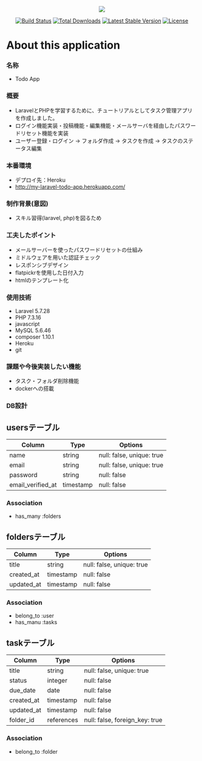 <p align="center"><img src="https://laravel.com/assets/img/components/logo-laravel.svg"></p>

<p align="center">
<a href="https://travis-ci.org/laravel/framework"><img src="https://travis-ci.org/laravel/framework.svg" alt="Build Status"></a>
<a href="https://packagist.org/packages/laravel/framework"><img src="https://poser.pugx.org/laravel/framework/d/total.svg" alt="Total Downloads"></a>
<a href="https://packagist.org/packages/laravel/framework"><img src="https://poser.pugx.org/laravel/framework/v/stable.svg" alt="Latest Stable Version"></a>
<a href="https://packagist.org/packages/laravel/framework"><img src="https://poser.pugx.org/laravel/framework/license.svg" alt="License"></a>
</p>


# About this application
### 名称
- Todo App

### 概要
- LaravelとPHPを学習するために、チュートリアルとしてタスク管理アプリを作成しました。
- ログイン機能実装・投稿機能・編集機能・メールサーバを経由したパスワードリセット機能を実装
- ユーザー登録・ログイン → フォルダ作成 → タスクを作成 → タスクのステータス編集

### 本番環境
- デプロイ先：Heroku
- http://my-laravel-todo-app.herokuapp.com/

### 制作背景(意図)
- スキル習得(laravel, php)を図るため

### 工夫したポイント
- メールサーバーを使ったパスワードリセットの仕組み
- ミドルウェアを用いた認証チェック
- レスポンシブデザイン
- flatpickrを使用した日付入力
- htmlのテンプレート化


### 使用技術
- Laravel 5.7.28
- PHP 7.3.16
- javascript
- MySQL 5.6.46
- composer 1.10.1
- Heroku
- git

### 課題や今後実装したい機能
- タスク・フォルダ削除機能
- dockerへの搭載

### DB設計

## usersテーブル
|Column|Type|Options|
|------|----|-------|
|name             |string   |null: false, unique: true|
|email            |string   |null: false, unique: true|
|password         |string   |null: false              |
|email_verified_at|timestamp|null: false              |
### Association
- has_many :folders


## foldersテーブル
|Column|Type|Options|
|------|----|-------|
|title              |string   |null: false, unique: true|
|created_at         |timestamp|null: false              |
|updated_at         |timestamp|null: false              |
### Association
- belong_to :user
- has_manu :tasks


## taskテーブル
|Column|Type|Options|
|------|----|-------|
|title        |string     |null: false, unique: true|
|status       |integer    |null: false              |
|due_date     |date       |null: false              |
|created_at   |timestamp  |null: false              |
|updated_at   |timestamp  |null: false              |
|folder_id    |references |null: false, foreign_key: true|
### Association
- belong_to :folder